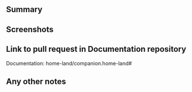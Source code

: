 
<!-- Thank you for submitting a Pull Request and helping to improve HomeLand. Please complete the following sections to help the processing and review of your changes. Please do not delete anything from this template. -->

## Summary
<!-- Provide a brief summary of the changes you have made and most importantly what they aim to achieve -->

## Screenshots
<!-- If this is a user-facing change not in the frontend, please include screenshots in light and dark mode. -->

## Link to pull request in Documentation repository
<!-- Pull requests that add, change or remove functionality must have a corresponding pull request in the App Documentation repository (https://github.com/home-land/companion.home-land). Please add the number of this pull request after the "#" -->
Documentation: home-land/companion.home-land#

## Any other notes
<!-- If there is any other information of note, like if this Pull Request is part of a bigger change, please include it here. -->